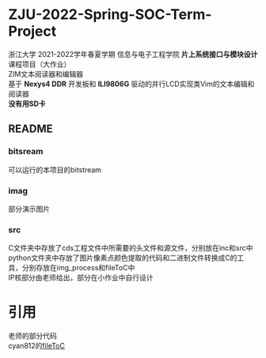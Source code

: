 # ZJU-2022-Spring-SOC-Term-Project
浙江大学 2021-2022学年春夏学期 信息与电子工程学院 **片上系统接口与模块设计** 课程项目（大作业）  
ZIM文本阅读器和编辑器  
基于 **Nexys4 DDR** 开发板和 **ILI9806G** 驱动的并行LCD实现类Vim的文本编辑和阅读器  
**没有用SD卡**  
## README
### bitsream
可以运行的本项目的bitstream
### imag
部分演示图片
### src
C文件夹中存放了cds工程文件中所需要的头文件和源文件，分别放在inc和src中  
python文件夹中存放了图片像素点颜色提取的代码和二进制文件转换成C的工具，分别存放在img_process和fileToC中  
IP核部分由老师给出，部分在小作业中自行设计  
# 引用
老师的部分代码  
cyan812的[fileToC](https://github.com/cyang812/tools.git)

